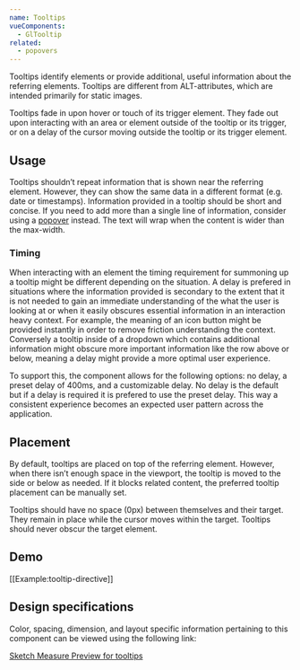 ```yaml
---
name: Tooltips
vueComponents: 
  - GlTooltip
related:
  - popovers
---
```


Tooltips identify elements or provide additional, useful information about the referring elements. Tooltips are different from ALT-attributes, which are intended primarily for static images.

Tooltips fade in upon hover or touch of its trigger element. They fade out upon interacting with an area or element outside of the tooltip or its trigger, or on a delay of the cursor moving outside the tooltip or its trigger element.

## Usage

Tooltips shouldn’t repeat information that is shown near the referring element. However, they can show the same data in a different format (e.g. date or timestamps). Information provided in a tooltip should be short and concise. If you need to add more than a single line of information, consider using a [popover](/components/popovers) instead. The text will wrap when the content is wider than the max-width.

### Timing

When interacting with an element the timing requirement for summoning up a tooltip might be different depending on the situation. A delay is prefered in situations where the information provided is secondary to the extent that it is not needed to gain an immediate understanding of the what the user is looking at or when it easily obscures essential information in an interaction heavy context. For example, the meaning of an icon button might be provided instantly in order to remove friction understanding the context. Conversely a tooltip inside of a dropdown which contains additional information might obscure more important information like the row above or below, meaning a delay might provide a more optimal user experience.

To support this, the component allows for the following options: no delay, a preset delay of 400ms, and a customizable delay. No delay is the default but if a delay is required it is prefered to use the preset delay. This way a consistent experience becomes an expected user pattern across the application.

## Placement

By default, tooltips are placed on top of the referring element. However, when there isn’t enough space in the viewport, the tooltip is moved to the side or below as needed. If it blocks related content, the preferred tooltip placement can be manually set.

Tooltips should have no space (0px) between themselves and their target. They remain in place while the cursor moves within the target. Tooltips should never obscur the target element.

## Demo

[[Example:tooltip-directive]]

## Design specifications

Color, spacing, dimension, and layout specific information pertaining to this component can be viewed using the following link:

[Sketch Measure Preview for tooltips](https://gitlab-org.gitlab.io/gitlab-design/hosted/design-gitlab-specs/tooltips-spec-previews/)
